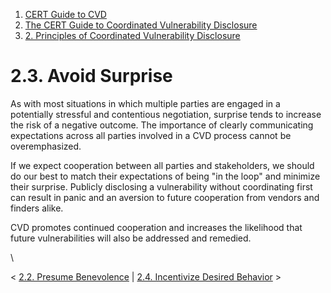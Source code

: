 



1.  [CERT Guide to CVD](index.md)
2.  [The CERT Guide to Coordinated Vulnerability
    Disclosure](The-CERT-Guide-to-Coordinated-Vulnerability-Disclosure_47677443.md)
3.  [2. Principles of Coordinated Vulnerability
    Disclosure](2.-Principles-of-Coordinated-Vulnerability-Disclosure_47677450.md)


# 2.3. Avoid Surprise 








As with most situations in which multiple parties are engaged in a
potentially stressful and contentious negotiation, surprise tends to
increase the risk of a negative outcome. The importance of clearly
communicating expectations across all parties involved in a CVD process
cannot be overemphasized.

If we expect cooperation between all parties and stakeholders, we should
do our best to match their expectations of being \"in the loop\" and
minimize their surprise. Publicly disclosing a vulnerability without
coordinating first can result in panic and an aversion to future
cooperation from vendors and finders alike.

CVD promotes continued cooperation and increases the likelihood that
future vulnerabilities will also be addressed and remedied.

\



\< [2.2. Presume Benevolence](2.2.-Presume-Benevolence_47677452.md) \|
[2.4. Incentivize Desired
Behavior](2.4.-Incentivize-Desired-Behavior_47677454.md) \>














